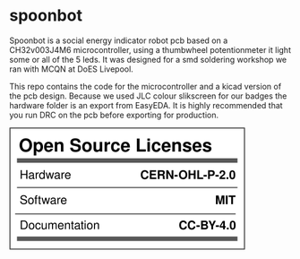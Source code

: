# spoonbot
Spoonbot is a social energy indicator robot pcb based on a CH32v003J4M6 microcontroller, using a thumbwheel potentionmeter it light some or all of the 5 leds.  It was designed for a smd soldering workshop we ran with MCQN at DoES Livepool.

This repo contains the code for the microcontroller and a kicad version of the pcb design. Because we used JLC colour slikscreen for our badges the hardware folder is an export from EasyEDA. It is highly recommended that you run DRC on the pcb before exporting for production.

![Licence generated by OSHWA certification mark generator](images/licence.svg)
